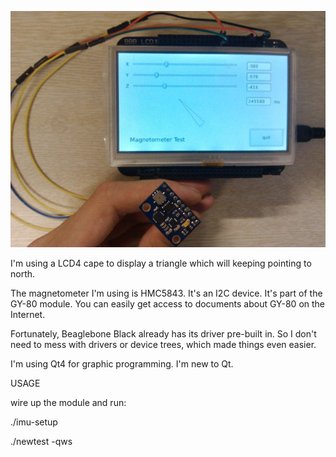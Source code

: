 ![image](https://github.com/wytalfred/Beaglebone-magnetometer-Qt-display/raw/master/mag01.jpg)

I'm using a LCD4 cape to display a triangle which will keeping pointing to north.

The magnetometer I'm using is HMC5843. It's an I2C device. It's part of the GY-80 module. You can easily get access to documents about GY-80 on the Internet.

Fortunately, Beaglebone Black already has its driver pre-built in. So I don't need to mess with drivers or device trees, which made things even easier.

I'm using Qt4 for graphic programming. I'm new to Qt.


USAGE


wire up the module and run:

./imu-setup

./newtest -qws
